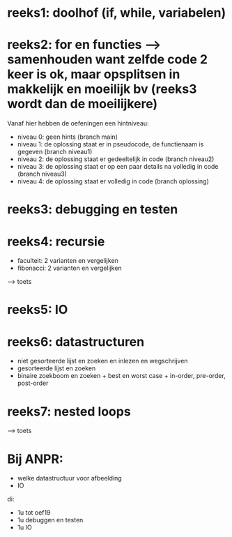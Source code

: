 # reeks1: doolhof (if, while, variabelen)
# reeks2: for en functies --> samenhouden want zelfde code 2 keer is ok, maar opsplitsen in makkelijk en moeilijk bv (reeks3 wordt dan de moeilijkere)

Vanaf hier hebben de oefeningen een hintniveau:

- niveau 0: geen hints (branch main)
- niveau 1: de oplossing staat er in pseudocode, de functienaam is gegeven (branch niveau1)
- niveau 2: de oplossing staat er gedeeltelijk in code (branch niveau2)
- niveau 3: de oplossing staat er op een paar details na volledig in code (branch niveau3)
- niveau 4: de oplossing staat er volledig in code (branch oplossing)

# reeks3: debugging en testen

# reeks4: recursie
 
- faculteit: 2 varianten en vergelijken
- fibonacci: 2 varianten en vergelijken

--> toets

# reeks5: IO

# reeks6: datastructuren

- niet gesorteerde lijst en zoeken en inlezen en wegschrijven
- gesorteerde lijst en zoeken
- binaire zoekboom en zoeken + best en worst case + in-order, pre-order, post-order

# reeks7: nested loops


--> toets

# Bij ANPR:
- welke datastructuur voor afbeelding
- IO

di: 
- 1u tot oef19
- 1u debuggen en testen
- 1u IO